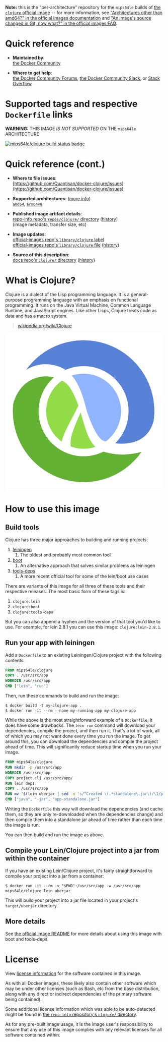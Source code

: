 <!--

********************************************************************************

WARNING:

    DO NOT EDIT "clojure/README.md"

    IT IS AUTO-GENERATED

    (from the other files in "clojure/" combined with a set of templates)

********************************************************************************

-->

**Note:** this is the "per-architecture" repository for the `mips64le` builds of [the `clojure` official image](https://hub.docker.com/_/clojure) -- for more information, see ["Architectures other than amd64?" in the official images documentation](https://github.com/docker-library/official-images#architectures-other-than-amd64) and ["An image's source changed in Git, now what?" in the official images FAQ](https://github.com/docker-library/faq#an-images-source-changed-in-git-now-what).

# Quick reference

-	**Maintained by**:  
	[the Docker Community](https://github.com/Quantisan/docker-clojure)

-	**Where to get help**:  
	[the Docker Community Forums](https://forums.docker.com/), [the Docker Community Slack](https://dockr.ly/slack), or [Stack Overflow](https://stackoverflow.com/search?tab=newest&q=docker)

# Supported tags and respective `Dockerfile` links

**WARNING:** THIS IMAGE *IS NOT SUPPORTED* ON THE `mips64le` ARCHITECTURE

[![mips64le/clojure build status badge](https://img.shields.io/jenkins/s/https/doi-janky.infosiftr.net/job/multiarch/job/mips64le/job/clojure.svg?label=mips64le/clojure%20%20build%20job)](https://doi-janky.infosiftr.net/job/multiarch/job/mips64le/job/clojure/)

# Quick reference (cont.)

-	**Where to file issues**:  
	[https://github.com/Quantisan/docker-clojure/issues](https://github.com/Quantisan/docker-clojure/issues)

-	**Supported architectures**: ([more info](https://github.com/docker-library/official-images#architectures-other-than-amd64))  
	[`amd64`](https://hub.docker.com/r/amd64/clojure/), [`arm64v8`](https://hub.docker.com/r/arm64v8/clojure/)

-	**Published image artifact details**:  
	[repo-info repo's `repos/clojure/` directory](https://github.com/docker-library/repo-info/blob/master/repos/clojure) ([history](https://github.com/docker-library/repo-info/commits/master/repos/clojure))  
	(image metadata, transfer size, etc)

-	**Image updates**:  
	[official-images repo's `library/clojure` label](https://github.com/docker-library/official-images/issues?q=label%3Alibrary%2Fclojure)  
	[official-images repo's `library/clojure` file](https://github.com/docker-library/official-images/blob/master/library/clojure) ([history](https://github.com/docker-library/official-images/commits/master/library/clojure))

-	**Source of this description**:  
	[docs repo's `clojure/` directory](https://github.com/docker-library/docs/tree/master/clojure) ([history](https://github.com/docker-library/docs/commits/master/clojure))

# What is Clojure?

Clojure is a dialect of the Lisp programming language. It is a general-purpose programming language with an emphasis on functional programming. It runs on the Java Virtual Machine, Common Language Runtime, and JavaScript engines. Like other Lisps, Clojure treats code as data and has a macro system.

> [wikipedia.org/wiki/Clojure](http://en.wikipedia.org/wiki/Clojure)

![logo](https://raw.githubusercontent.com/docker-library/docs/665526c3b12cedfd721234cedb61e8433f73b75a/clojure/logo.png)

# How to use this image

## Build tools

Clojure has three major approaches to building and running projects:

1.	[leiningen](https://leiningen.org)
	1.	The oldest and probably most common tool
2.	[boot](http://boot-clj.com)
	1.	An alternative approach that solves similar problems as leiningen
3.	[tools-deps](https://clojure.org/guides/deps_and_cli)
	1.	A more recent official tool for some of the lein/boot use cases

There are variants of this image for all three of these tools and their respective releases. The most basic form of these tags is:

1.	`clojure:lein`
2.	`clojure:boot`
3.	`clojure:tools-deps`

But you can also append a hyphen and the version of that tool you'd like to use. For example, for lein 2.8.1 you can use this image: `clojure:lein-2.8.1`.

## Run your app with leiningen

Add a `Dockerfile` to an existing Leiningen/Clojure project with the following contents:

```dockerfile
FROM mips64le/clojure
COPY . /usr/src/app
WORKDIR /usr/src/app
CMD ["lein", "run"]
```

Then, run these commands to build and run the image:

```console
$ docker build -t my-clojure-app .
$ docker run -it --rm --name my-running-app my-clojure-app
```

While the above is the most straightforward example of a `Dockerfile`, it does have some drawbacks. The `lein run` command will download your dependencies, compile the project, and then run it. That's a lot of work, all of which you may not want done every time you run the image. To get around this, you can download the dependencies and compile the project ahead of time. This will significantly reduce startup time when you run your image.

```dockerfile
FROM mips64le/clojure
RUN mkdir -p /usr/src/app
WORKDIR /usr/src/app
COPY project.clj /usr/src/app/
RUN lein deps
COPY . /usr/src/app
RUN mv "$(lein uberjar | sed -n 's/^Created \(.*standalone\.jar\)/\1/p')" app-standalone.jar
CMD ["java", "-jar", "app-standalone.jar"]
```

Writing the `Dockerfile` this way will download the dependencies (and cache them, so they are only re-downloaded when the dependencies change) and then compile them into a standalone jar ahead of time rather than each time the image is run.

You can then build and run the image as above.

## Compile your Lein/Clojure project into a jar from within the container

If you have an existing Lein/Clojure project, it's fairly straightforward to compile your project into a jar from a container:

```console
$ docker run -it --rm -v "$PWD":/usr/src/app -w /usr/src/app mips64le/clojure lein uberjar
```

This will build your project into a jar file located in your project's `target/uberjar` directory.

## More details

See [the official image README](https://github.com/Quantisan/docker-clojure/blob/master/README.md) for more details about using this image with boot and tools-deps.

# License

View [license information](http://clojure.org/license) for the software contained in this image.

As with all Docker images, these likely also contain other software which may be under other licenses (such as Bash, etc from the base distribution, along with any direct or indirect dependencies of the primary software being contained).

Some additional license information which was able to be auto-detected might be found in [the `repo-info` repository's `clojure/` directory](https://github.com/docker-library/repo-info/tree/master/repos/clojure).

As for any pre-built image usage, it is the image user's responsibility to ensure that any use of this image complies with any relevant licenses for all software contained within.

